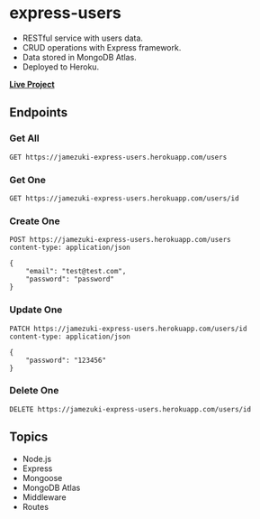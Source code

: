# express-users

- RESTful service with users data.
- CRUD operations with Express framework.
- Data stored in MongoDB Atlas.
- Deployed to Heroku.

**[Live Project](https://jamezuki-express-users.herokuapp.com/users)**

## Endpoints

### Get All

```
GET https://jamezuki-express-users.herokuapp.com/users
```

### Get One

```
GET https://jamezuki-express-users.herokuapp.com/users/id
```

### Create One

```
POST https://jamezuki-express-users.herokuapp.com/users
content-type: application/json

{
    "email": "test@test.com",
    "password": "password"
}
```

### Update One

```
PATCH https://jamezuki-express-users.herokuapp.com/users/id
content-type: application/json

{
    "password": "123456"
}
```

### Delete One

```
DELETE https://jamezuki-express-users.herokuapp.com/users/id
```

## Topics

- Node.js
- Express
- Mongoose
- MongoDB Atlas
- Middleware
- Routes
